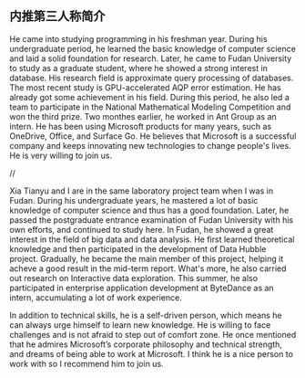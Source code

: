 ## 内推第三人称简介

He came into studying programming in his freshman year. During his undergraduate period, he learned the basic knowledge of computer science and laid a solid foundation for research. Later, he came to Fudan University to study as a graduate student, where he showed a strong interest in database. His research field is approximate query processing of databases. The most recent study is GPU-accelerated AQP error estimation. He has already got some achievement in his field. During this period, he also led a team to participate in the National Mathematical Modeling Competition and won the third prize. Two monthes earlier, he worked in Ant Group as an intern.
He has been using Microsoft products for many years, such as OneDrive, Office, and Surface Go. He believes that Microsoft is a successful company and keeps innovating new technologies to change people's lives. He is very willing to join us.

//

Xia Tianyu and I are in the same laboratory project team when I was in Fudan. During his undergraduate years, he mastered a lot of basic knowledge of computer science and thus has a good foundation. Later, he passed the postgraduate entrance examination of Fudan University with his own efforts, and continued to study here. In Fudan, he showed a great interest in the field of big data and data analysis. He first learned theoretical knowledge and then participated in the development of Data Hubble project. Gradually, he became the main member of this project, helping it acheve a good result in the mid-term report. What's more, he also carried out research on Interactive data exploration. This summer, he also participated in enterprise application development at ByteDance as an intern, accumulating a lot of work experience.

In addition to technical skills, he is a self-driven person, which means he can always urge himself to learn new knowledge. He is willing to face challenges and is not afraid to step out of comfort zone. He once mentioned that he admires Microsoft’s corporate philosophy and technical strength, and dreams of being able to work at Microsoft. I think he is a nice person to work with so I recommend him to join us.

